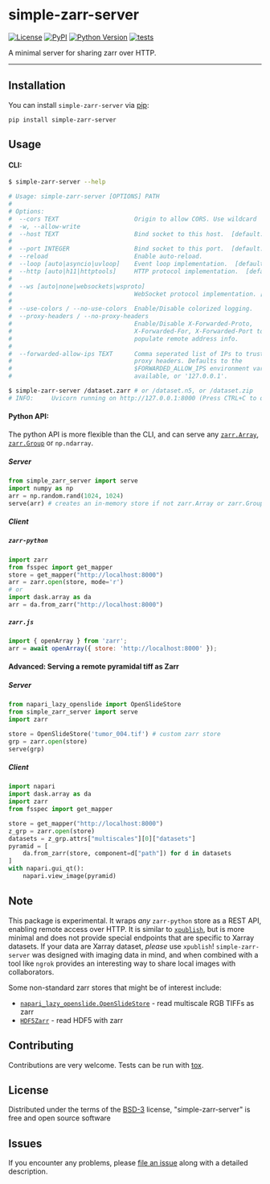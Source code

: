 # simple-zarr-server

[![License](https://img.shields.io/pypi/l/simple-zarr-server.svg)](https://github.com/manzt/simple-zarr-server/raw/master/LICENSE)
[![PyPI](https://img.shields.io/pypi/v/simple-zarr-server.svg?color=green)](https://pypi.org/project/simple-zarr-server)
[![Python Version](https://img.shields.io/pypi/pyversions/simple-zarr-server.svg?color=green)](https://python.org)
[![tests](https://github.com/manzt/simple-zarr-server/workflows/tests/badge.svg)](https://github.com/manzt/simple-zarr-server/actions)

A minimal server for sharing zarr over HTTP.

----------------------------------

## Installation

You can install `simple-zarr-server` via [pip]:

    pip install simple-zarr-server

## Usage

#### CLI:

```bash
$ simple-zarr-server --help

# Usage: simple-zarr-server [OPTIONS] PATH
#
# Options:
#  --cors TEXT                     Origin to allow CORS. Use wildcard '*' to allow all.
#  -w, --allow-write
#  --host TEXT                     Bind socket to this host.  [default: 127.0.0.1]
#
#  --port INTEGER                  Bind socket to this port.  [default: 8000]
#  --reload                        Enable auto-reload.
#  --loop [auto|asyncio|uvloop]    Event loop implementation.  [default: auto]
#  --http [auto|h11|httptools]     HTTP protocol implementation.  [default: auto]
#
#  --ws [auto|none|websockets|wsproto]
#                                  WebSocket protocol implementation. [default: auto]
#
#  --use-colors / --no-use-colors  Enable/Disable colorized logging.
#  --proxy-headers / --no-proxy-headers
#                                  Enable/Disable X-Forwarded-Proto,
#                                  X-Forwarded-For, X-Forwarded-Port to
#                                  populate remote address info.
#
#  --forwarded-allow-ips TEXT      Comma seperated list of IPs to trust with
#                                  proxy headers. Defaults to the
#                                  $FORWARDED_ALLOW_IPS environment variable if
#                                  available, or '127.0.0.1'.

$ simple-zarr-server /dataset.zarr # or /dataset.n5, or /dataset.zip
# INFO:     Uvicorn running on http://127.0.0.1:8000 (Press CTRL+C to quit)
```

#### Python API:

The python API is more flexible than the CLI, and can serve any [`zarr.Array`](https://zarr.readthedocs.io/en/stable/api/core.html#zarr.core.Array), 
[`zarr.Group`](https://zarr.readthedocs.io/en/stable/api/hierarchy.html#zarr.hierarchy.Group) or `np.ndarray`. 

##### Server 

```python
from simple_zarr_server import serve
import numpy as np
arr = np.random.rand(1024, 1024)
serve(arr) # creates an in-memory store if not zarr.Array or zarr.Group
```

##### Client

##### `zarr-python`

```python
import zarr
from fsspec import get_mapper
store = get_mapper("http://localhost:8000") 
arr = zarr.open(store, mode='r')
# or 
import dask.array as da
arr = da.from_zarr("http://localhost:8000")
```

##### `zarr.js`

```javascript
import { openArray } from 'zarr';
arr = await openArray({ store: 'http://localhost:8000' });
```

#### Advanced: Serving a remote pyramidal tiff as Zarr

##### Server

```python
from napari_lazy_openslide import OpenSlideStore
from simple_zarr_server import serve
import zarr

store = OpenSlideStore('tumor_004.tif') # custom zarr store
grp = zarr.open(store)
serve(grp)
```

##### Client

```python
import napari
import dask.array as da
import zarr
from fsspec import get_mapper

store = get_mapper("http://localhost:8000")
z_grp = zarr.open(store)
datasets = z_grp.attrs["multiscales"][0]["datasets"]
pyramid = [
    da.from_zarr(store, component=d["path"]) for d in datasets
]
with napari.gui_qt():
    napari.view_image(pyramid)
```

## Note

This package is experimental. It wraps *any* `zarr-python` store as a REST API, enabling remote access over HTTP.
It is similar to [`xpublish`](https://github.com/xarray-contrib/xpublish), but is more minimal and 
does not provide special endpoints that are specific to Xarray datasets. If your data are Xarray dataset, 
_please_ use `xpublish`! `simple-zarr-server` was designed with imaging data in mind, and when combined with a tool
like `ngrok` provides an interesting way to share local images with collaborators. 

Some non-standard zarr stores that might be of interest include:

- [`napari_lazy_openslide.OpenSlideStore`](https://github.com/manzt/napari-lazy-openslide) - read multiscale RGB TIFFs as zarr
- [`HDF5Zarr`](https://github.com/catalystneuro/HDF5Zarr) - read HDF5 with zarr

## Contributing

Contributions are very welcome. Tests can be run with [tox].

## License

Distributed under the terms of the [BSD-3] license,
"simple-zarr-server" is free and open source software

## Issues

If you encounter any problems, please [file an issue] along with a detailed description.

[BSD-3]: http://opensource.org/licenses/BSD-3-Clause
[file an issue]: https://github.com/manzt/simple-zarr-server/issues
[tox]: https://tox.readthedocs.io/en/latest/
[pip]: https://pypi.org/project/pip/
[PyPI]: https://pypi.org/
